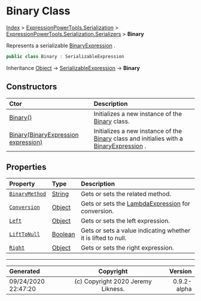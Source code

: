 ﻿# Binary Class

[Index](../index.md) > [ExpressionPowerTools.Serialization](ExpressionPowerTools.Serialization.a.md) > [ExpressionPowerTools.Serialization.Serializers](ExpressionPowerTools.Serialization.Serializers.n.md) > **Binary**

Represents a serializable [BinaryExpression](https://docs.microsoft.com/dotnet/api/system.linq.expressions.binaryexpression) .

```csharp
public class Binary : SerializableExpression
```

Inheritance [Object](https://docs.microsoft.com/dotnet/api/system.object) → [SerializableExpression](ExpressionPowerTools.Serialization.Serializers.SerializableExpression.cs.md) → **Binary**

## Constructors

| Ctor | Description |
| :-- | :-- |
| [Binary()](ExpressionPowerTools.Serialization.Serializers.Binary.ctor.md#binary) | Initializes a new instance of the [Binary](ExpressionPowerTools.Serialization.Serializers.Binary.cs.md) class. |
| [Binary(BinaryExpression expression)](ExpressionPowerTools.Serialization.Serializers.Binary.ctor.md#binarybinaryexpression-expression) | Initializes a new instance of the [Binary](ExpressionPowerTools.Serialization.Serializers.Binary.cs.md) class and            initialies with a [BinaryExpression](https://docs.microsoft.com/dotnet/api/system.linq.expressions.binaryexpression) . |
## Properties

| Property | Type | Description |
| :-- | :-- | :-- |
| [`BinaryMethod`](ExpressionPowerTools.Serialization.Serializers.Binary.BinaryMethod.prop.md) | [String](https://docs.microsoft.com/dotnet/api/system.string) | Gets or sets the related method. |
| [`Conversion`](ExpressionPowerTools.Serialization.Serializers.Binary.Conversion.prop.md) | [Object](https://docs.microsoft.com/dotnet/api/system.object) | Gets or sets the [LambdaExpression](https://docs.microsoft.com/dotnet/api/system.linq.expressions.lambdaexpression) for conversion. |
| [`Left`](ExpressionPowerTools.Serialization.Serializers.Binary.Left.prop.md) | [Object](https://docs.microsoft.com/dotnet/api/system.object) | Gets or sets the left expression. |
| [`LiftToNull`](ExpressionPowerTools.Serialization.Serializers.Binary.LiftToNull.prop.md) | [Boolean](https://docs.microsoft.com/dotnet/api/system.boolean) | Gets or sets a value indicating whether it is lifted to null. |
| [`Right`](ExpressionPowerTools.Serialization.Serializers.Binary.Right.prop.md) | [Object](https://docs.microsoft.com/dotnet/api/system.object) | Gets or sets the right expression. |


---

| Generated | Copyright | Version |
| :-- | :-: | --: |
| 09/24/2020 22:47:20 | (c) Copyright 2020 Jeremy Likness. | 0.9.2-alpha |
